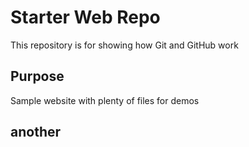 # Starter Web Repo

This repository is for showing how Git and GitHub work

## Purpose

Sample website with plenty of files for demos
 

## another
